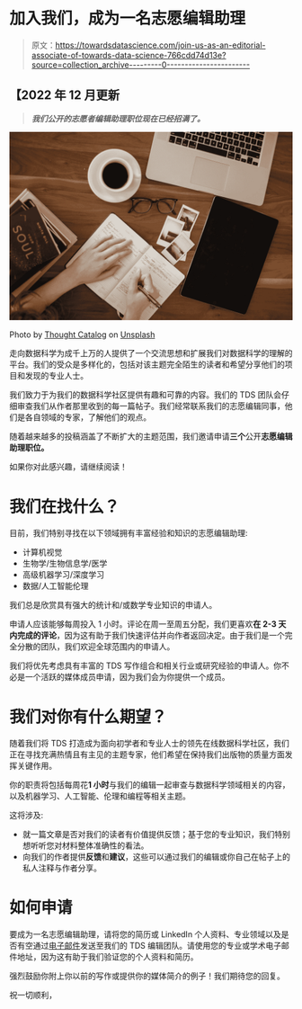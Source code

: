 # 加入我们，成为一名志愿编辑助理

> 原文：<https://towardsdatascience.com/join-us-as-an-editorial-associate-of-towards-data-science-766cdd74d13e?source=collection_archive---------0----------------------->

## 【2022 年 12 月更新

> ***我们公开的志愿者编辑助理职位现在已经招满了。***

![](img/0e3abbd1f2a3bf6dcf13a25bc5b02817.png)

Photo by [Thought Catalog](https://unsplash.com/@thoughtcatalog?utm_source=medium&utm_medium=referral) on [Unsplash](https://unsplash.com?utm_source=medium&utm_medium=referral)

走向数据科学为成千上万的人提供了一个交流思想和扩展我们对数据科学的理解的平台。我们的受众是多样化的，包括对该主题完全陌生的读者和希望分享他们的项目和发现的专业人士。

我们致力于为我们的数据科学社区提供有趣和可靠的内容。我们的 TDS 团队会仔细审查我们从作者那里收到的每一篇帖子。我们经常联系我们的志愿编辑同事，他们是各自领域的专家，了解他们的观点。

随着越来越多的投稿涵盖了不断扩大的主题范围，我们邀请申请**三个**公开**志愿编辑助理职位。**

如果你对此感兴趣，请继续阅读！

# 我们在找什么？

目前，我们特别寻找在以下领域拥有丰富经验和知识的志愿编辑助理:

*   计算机视觉
*   生物学/生物信息学/医学
*   高级机器学习/深度学习
*   数据/人工智能伦理

我们总是欣赏具有强大的统计和/或数学专业知识的申请人。

申请人应该能够每周投入 1 小时。评论在周一至周五分配，我们更喜欢**在 2-3 天内完成的评论**，因为这有助于我们快速评估并向作者返回决定。由于我们是一个完全分散的团队，我们欢迎全球范围内的申请人。

我们将优先考虑具有丰富的 TDS 写作组合和相关行业或研究经验的申请人。你不必是一个活跃的媒体成员申请，因为我们会为你提供一个成员。

# 我们对你有什么期望？

随着我们将 TDS 打造成为面向初学者和专业人士的领先在线数据科学社区，我们正在寻找充满热情且有主见的主题专家，他们希望在保持我们出版物的质量方面发挥关键作用。

你的职责将包括每周花**1 小时**与我们的编辑一起审查与数据科学领域相关的内容，以及机器学习、人工智能、伦理和编程等相关主题。

这将涉及:

*   就一篇文章是否对我们的读者有价值提供反馈；基于您的专业知识，我们特别想听听您对材料整体准确性的看法。
*   向我们的作者提供**反馈**和**建议**，这些可以通过我们的编辑或你自己在帖子上的私人注释与作者分享。

# 如何申请

要成为一名志愿编辑助理，请将您的简历或 LinkedIn 个人资料、专业领域以及是否有空通过[电子邮件](mailto:publication@towardsdatascience.com)发送至我们的 TDS 编辑团队。请使用您的专业或学术电子邮件地址，因为这有助于我们验证您的个人资料和简历。

强烈鼓励你附上你以前的写作或提供你的媒体简介的例子！我们期待您的回复。

祝一切顺利，